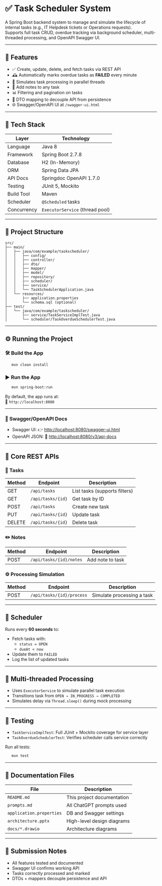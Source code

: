 # ✅ Task Scheduler System

A Spring Boot backend system to manage and simulate the lifecycle of internal tasks (e.g., IT Helpdesk tickets or Operations requests).  
Supports full task CRUD, overdue tracking via background scheduler, multi-threaded processing, and OpenAPI Swagger UI.

---

## 🚀 Features

- ✅ Create, update, delete, and fetch tasks via REST API
- 🕰️ Automatically marks overdue tasks as **FAILED** every minute
- 🧵 Simulates task processing in parallel threads
- 🧾 Add notes to any task
- 📊 Filtering and pagination on tasks
- 🔁 DTO mapping to decouple API from persistence
- 🌐 Swagger/OpenAPI UI at `/swagger-ui.html`

---

## 🧰 Tech Stack

| Layer       | Technology                      |
|-------------|---------------------------------|
| Language    | Java 8                          |
| Framework   | Spring Boot 2.7.8               |
| Database    | H2 (In-Memory)                  |
| ORM         | Spring Data JPA                 |
| API Docs    | Springdoc OpenAPI 1.7.0         |
| Testing     | JUnit 5, Mockito                |
| Build Tool  | Maven                           |
| Scheduler   | `@Scheduled` tasks              |
| Concurrency | `ExecutorService` (thread pool) |

---

## 📂 Project Structure

```
src/
├── main/
│   ├── java/com/example/taskscheduler/
│   │   ├── config/
│   │   ├── controller/
│   │   ├── dto/
│   │   ├── mapper/
│   │   ├── model/
│   │   ├── repository/
│   │   ├── scheduler/
│   │   ├── service/
│   │   └── TaskSchedulerApplication.java
│   └── resources/
│       ├── application.properties
│       └── schema.sql (optional)
├── test/
│   └── java/com/example/taskscheduler/
│       ├── service/TaskServiceImplTest.java
│       └── scheduler/TaskOverdueSchedulerTest.java
```

---

## ⚙️ Running the Project

### 🛠️ Build the App

```bash
   mvn clean install
```

### ▶️ Run the App

```bash
   mvn spring-boot:run
```

By default, the app runs at:  
📍 `http://localhost:8080`

---

### 🧪 Swagger/OpenAPI Docs

- Swagger UI: 👉 [http://localhost:8080/swagger-ui.html](http://localhost:8080/swagger-ui.html)
- OpenAPI JSON: 📄 [http://localhost:8080/v3/api-docs](http://localhost:8080/v3/api-docs)

---

## 🔁 Core REST APIs

### 📌 Tasks

| Method | Endpoint             | Description                  |
|--------|----------------------|------------------------------|
| GET    | `/api/tasks`         | List tasks (supports filters)|
| GET    | `/api/tasks/{id}`    | Get task by ID               |
| POST   | `/api/tasks`         | Create new task              |
| PUT    | `/api/tasks/{id}`    | Update task                  |
| DELETE | `/api/tasks/{id}`    | Delete task                  |

### ✏️ Notes

| Method | Endpoint                     | Description        |
|--------|------------------------------|--------------------|
| POST   | `/api/tasks/{id}/notes`      | Add note to task   |

### ⚙️ Processing Simulation

| Method | Endpoint                     | Description              |
|--------|------------------------------|--------------------------|
| POST   | `/api/tasks/{id}/process`    | Simulate processing a task |

---

## 🧠 Scheduler

Runs every **60 seconds** to:

- Fetch tasks with:
    - `status = OPEN`
    - `dueAt < now`
- Update them to `FAILED`
- Log the list of updated tasks

---

## 🧵 Multi-threaded Processing

- Uses `ExecutorService` to simulate parallel task execution
- Transitions task from `OPEN → IN_PROGRESS → COMPLETED`
- Simulates delay via `Thread.sleep()` during mock processing

---

## 🧪 Testing

- `TaskServiceImplTest`: Full JUnit + Mockito coverage for service layer
- `TaskOverdueSchedulerTest`: Verifies scheduler calls service correctly

Run all tests:

```bash
   mvn test
```

---

## 📄 Documentation Files

| File                    | Description                         |
|-------------------------|-------------------------------------|
| `README.md`             | This project documentation          |
| `prompts.md`            | All ChatGPT prompts used     |
| `application.properties`| DB and Swagger settings             |
| `architecture.pptx`     | High-level design diagrams          |
| `docs/*.drawio`         | Architecture diagrams               |

---

## 📝 Submission Notes

- All features tested and documented
- Swagger UI confirms working API
- Tasks correctly processed and marked
- DTOs + mappers decouple persistence and API
